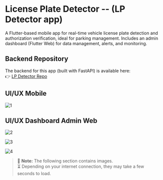 # License Plate Detector -- (LP Detector app)

A Flutter-based mobile app for real-time vehicle license plate detection and authorization verification, ideal for parking management. Includes an admin dashboard (Flutter Web) for data management, alerts, and monitoring.

## Backend Repository
The backend for this app (built with FastAPI) is available here:  
👉 [LP Detector Repo](https://github.com/WalidSellami/lp_detector)

## UI/UX Mobile

![1](https://github.com/user-attachments/assets/71ee899e-64af-488e-932e-a6a4ec336f97)


## UI/UX Dashboard Admin Web

![2](https://github.com/user-attachments/assets/74bc49cd-a6e1-4936-8ba1-d90321fd6e93)

![3](https://github.com/user-attachments/assets/3bdfe582-717e-4b9e-9a18-966b4e860809)

![4](https://github.com/user-attachments/assets/b8e20734-8e7c-4551-a964-183529cdf106)


> 📸 **Note:** The following section contains images.  
> ⏳ Depending on your internet connection, they may take a few seconds to load.

